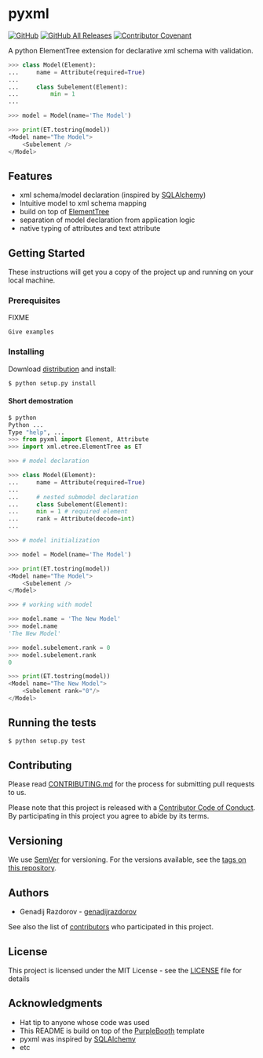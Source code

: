# pyxml

[![GitHub](https://img.shields.io/github/license/genadijrazdorov/pyxml.svg)](LICENSE)
[![GitHub All Releases](https://img.shields.io/github/downloads/genadijrazdorov/pyxml/total.svg)](https://github.com/genadijrazdorov/pyxml/releases)
[![Contributor
Covenant](https://img.shields.io/badge/Contributor%20Covenant-v1.4%20adopted-ff69b4.svg)](code-of-conduct.md)

A python ElementTree extension for declarative xml schema with validation.

~~~python
>>> class Model(Element):
...     name = Attribute(required=True)
...
...     class Subelement(Element):
...         min = 1
...

>>> model = Model(name='The Model')

>>> print(ET.tostring(model))
<Model name="The Model">
    <Subelement />
</Model>

~~~

## Features

* xml schema/model declaration (inspired by [SQLAlchemy](https://www.sqlalchemy.org/))
* Intuitive model to xml schema mapping
* build on top of [ElementTree](https://docs.python.org/3/library/xml.etree.elementtree.html)
* separation of model declaration from application logic
* native typing of attributes and text attribute

## Getting Started

These instructions will get you a copy of the project up and running on your
local machine.

### Prerequisites

FIXME

``` Give examples ```

### Installing

Download [distribution](https://github.com/genadijrazdorov/pyxml/releases)
and install:

~~~bash
$ python setup.py install

~~~

#### Short demostration

~~~python
$ python
Python ...
Type "help", ...
>>> from pyxml import Element, Attribute
>>> import xml.etree.ElementTree as ET

>>> # model declaration

>>> class Model(Element):
...     name = Attribute(required=True)
...
...     # nested submodel declaration
...     class Subelement(Element):
...	    min = 1 # required element
...	    rank = Attribute(decode=int)
...

>>> # model initialization

>>> model = Model(name='The Model')

>>> print(ET.tostring(model))
<Model name="The Model">
    <Subelement />
</Model>

>>> # working with model

>>> model.name = 'The New Model'
>>> model.name
'The New Model'

>>> model.subelement.rank = 0
>>> model.subelement.rank
0

>>> print(ET.tostring(model))
<Model name="The New Model">
    <Subelement rank="0"/>
</Model>

~~~


## Running the tests

~~~bash
$ python setup.py test

~~~

## Contributing

Please read
[CONTRIBUTING.md](CONTRIBUTING.md) for the process for submitting pull requests
to us.

Please note that this project is released with a [Contributor Code of
Conduct](CODE_OF_CONDUCT.md). By participating in this project you agree to
abide by its terms.

## Versioning

We use [SemVer](http://semver.org/) for versioning. For the versions available,
see the [tags on this
repository](https://github.com/genadijrazdorov/pyxml/tags). 

## Authors

* Genadij Razdorov - [genadijrazdorov](https://github.com/genadijrazdorov)

See also the list of
[contributors](https://github.com/genadijrazdorov/pyxml/contributors) who
participated in this project.

## License

This project is licensed under the MIT License - see the [LICENSE](LICENSE)
file for details

## Acknowledgments

* Hat tip to anyone whose code was used
* This README is build on top of the
  [PurpleBooth](https://gist.github.com/PurpleBooth/109311bb0361f32d87a2)
  template
* pyxml was inspired by [SQLAlchemy]()
* etc


